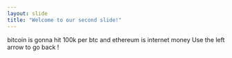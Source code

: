 ```yaml
---
layout: slide
title: "Welcome to our second slide!"
---
```

bitcoin is gonna hit 100k per btc and ethereum is internet money
Use the left arrow to go back !
